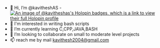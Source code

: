 - 👋 Hi, I’m @kavitheshAS
-[![An image of @kavitheshas's Holopin badges, which is a link to view their full Holopin profile](https://holopin.me/kavitheshas)](https://holopin.io/@kavitheshas)
- 👀 I'm interested in writing bash scripts
- 🌱 I’m currently learning C,CPP,JAVA,BASH
- 💞️ I’m looking to collaborate on small to moderate level projects
- 📫 reach me by mail kavithesh2004@gmail.com


<!---
kavitheshAS/kavitheshAS is a ✨ special ✨ repository because its `README.md` (this file) appears on your GitHub profile.
You can click the Preview link to take a look at your changes.
--->
